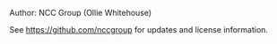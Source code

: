 Author: NCC Group (Ollie Whitehouse)

See https://github.com/nccgroup for updates and license information. 